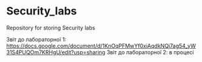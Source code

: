 # Security_labs
Repository for storing Security labs 

Звіт до лабораторної 1: https://docs.google.com/document/d/1KnOqPFMwYf0xiAqdkNQj7ag54_yW31S4PUQOm7KRHgU/edit?usp=sharing
Звіт до лабораторної 2: в процесі
